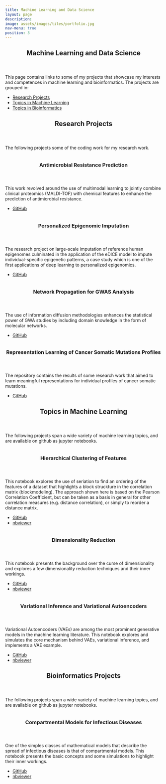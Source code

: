 ```yaml
---
title: Machine Learning and Data Science
layout: page
description: 
image: assets/images/tiles/portfolio.jpg
nav-menu: true
position: 3
---
```


<!-- Main -->
<div id="main">


<!-- One -->
<section id="intro"  class="background-accent6">
	<div class="inner">
		<header class="major">
			<h1>Machine Learning and Data Science</h1>
		</header>
		<p>This page contains links to some of my projects that showcase my interests and competences in machine learning and bioinformatics. The projects are grouped in:</p>
		<ul>
			<li><a href="#research-projects" class="scrolly">Research Projects</a></li>
			<li><a href="#ml-projects" class="scrolly">Topics in Machine Learning</a></li>
			<li><a href="#bioinf-projects" class="scrolly">Topics in Bioinformatics</a></li>
		</ul>
	</div>
</section>


<section id="research-projects"  class="background-accent3">
	<div class="inner">
		<header class="major">
			<h2>Research Projects</h2>
		</header>
		<p>The following projects some of the coding work for my research work.</p>
	</div>
</section>


<section id="research-projects-list" class="spotlights custom-spotlights-accent3" >
	<section>
		<a href="https://github.com/BorgwardtLab/MultimodalAMR" target="_blank" class="image" >
			<img src="{% link assets/images/portfolio/amr.png %}" alt="" data-position="center center" />
		</a>
		<div class="content">
			<div class="inner">
				<header class="major">
					<h3>Antimicrobial Resistance Prediction</h3>
				</header>
				<p>This work revolved around the use of multimodal learning to jointly combine clinical proteomics (MALDI-TOF) with chemical features to enhance the prediction of antimicrobial resistance. </p>
				<ul class="actions">
					<li><a href="https://github.com/BorgwardtLab/MultimodalAMR"  target="_blank" class="button">GitHub</a></li>
				</ul>
			</div>
		</div>
	</section>
	<section>
		<a href="https://github.com/alex-hh/eDICE" class="image">
			<img src="{% link assets/images/portfolio/eDICE.png %}" alt="" data-position="top center" />
		</a>
		<div class="content">
			<div class="inner">
				<header class="major">
					<h3>Personalized Epigenomic Imputation</h3>
				</header>
				<p>The research project on large-scale imputation of reference human epigenomes culminated in the application of the eDICE model to impute individual-specific epigenetic patterns, a case study which is one of the first applications of deep learning to personalized epigenomics.</p>
				<ul class="actions">
					<li><a href="https://github.com/alex-hh/eDICE"  target="_blank" class="button">GitHub</a></li>
				</ul>
			</div>
		</div>
	</section>
	<section>
		<a href="https://github.com/gvisona/GWAS_NetworkPropagation" target="_blank" class="image" >
			<img src="{% link assets/images/portfolio/network_propagation.png %}" alt="" data-position="center center" />
		</a>
		<div class="content">
			<div class="inner">
				<header class="major">
					<h3>Network Propagation for GWAS Analysis</h3>
				</header>
				<p>The use of information diffusion methodologies enhances the statistical power of GWA studies by including domain knowledge in the form of molecular networks. </p>
				<ul class="actions">
					<li><a href="https://github.com/gvisona/GWAS_NetworkPropagation"  target="_blank" class="button">GitHub</a></li>
				</ul>
			</div>
		</div>
	</section>
	<section>
		<a href="https://github.com/gvisona/COSMIC_Embedding" class="image">
			<img src="{% link assets/images/portfolio/cosmic.png %}" alt="" data-position="top center" />
		</a>
		<div class="content">
			<div class="inner">
				<header class="major">
					<h3>Representation Learning of Cancer Somatic Mutations Profiles</h3>
				</header>
				<p>The repository contains the results of some research work that aimed to learn meaningful representations for individual profiles of cancer somatic mutations.</p>
				<ul class="actions">
					<li><a href="https://github.com/gvisona/COSMIC_Embedding"  target="_blank" class="button">GitHub</a></li>
				</ul>
			</div>
		</div>
	</section>
</section>





<section id="ml-projects" >
	<div class="inner">
		<header class="major">
			<h2>Topics in Machine Learning</h2>
		</header>
		<p>The following projects span a wide variety of machine learning topics, and are available on github as jupyter notebooks.</p>
	</div>
</section>

<!-- Two -->
<section id="ml-projects-list" class="spotlights">
	<section>
		<a href="https://nbviewer.jupyter.org/github/gvisona/ML_Notebooks/blob/master/Hierarchical%20Clustering%20of%20Features.ipynb" target="_blank" class="image" >
			<img src="{% link assets/images/portfolio/hierarchical_clustering.jpg %}" alt="" data-position="center center" />
		</a>
		<div class="content">
			<div class="inner">
				<header class="major">
					<h3>Hierarchical Clustering of Features</h3>
				</header>
				<p>This notebook explores the use of seriation to find an ordering of the features of a dataset that highlights a block struckture in the correlation matrix (blockmodeling). The approach shown here is based on the Pearson Correlation Coefficient, but can be taken as a basis in general for other correlation measures (e.g. distance correlation), or simply to reorder a distance matrix. </p>
				<ul class="actions">
					<li><a href="https://github.com/gvisona/ML_Notebooks/blob/master/Hierarchical%20Clustering%20of%20Features.ipynb"  target="_blank" class="button">GitHub</a></li>
					<li><a href="https://nbviewer.jupyter.org/github/gvisona/ML_Notebooks/blob/master/Hierarchical%20Clustering%20of%20Features.ipynb" class="button">nbviewer</a></li>
				</ul>
			</div>
		</div>
	</section>
	<section>
		<a href="https://nbviewer.jupyter.org/github/gvisona/ML_Notebooks/blob/master/Dimensionality%20Reduction.ipynb" class="image">
			<img src="{% link assets/images/portfolio/dimensionality_reduction.jpg %}" alt="" data-position="top center" />
		</a>
		<div class="content">
			<div class="inner">
				<header class="major">
					<h3>Dimensionality Reduction</h3>
				</header>
				<p>This notebook presents the background over the curse of dimensionality and explores a few dimensionality reduction techniques and their inner workings.</p>
				<ul class="actions">
					<li><a href="https://github.com/gvisona/ML_Notebooks/blob/master/Dimensionality%20Reduction.ipynb"  target="_blank" class="button">GitHub</a></li>
					<li><a href="https://nbviewer.jupyter.org/github/gvisona/ML_Notebooks/blob/master/Dimensionality%20Reduction.ipynb" class="button">nbviewer</a></li>
				</ul>
			</div>
		</div>
	</section>
	<section>
		<a href="https://nbviewer.jupyter.org/github/gvisona/ML_Notebooks/blob/master/Variational%20Autoencoders.ipynb" target="_blank" class="image" >
			<img src="{% link assets/images/portfolio/variational_inference.jpg %}" alt="" data-position="center center" />
		</a>
		<div class="content">
			<div class="inner">
				<header class="major">
					<h3>Variational Inference and Variational Autoencoders</h3>
				</header>
				<p>Variational Autoencoders (VAEs) are among the most prominent generative models in the machine learning literature. This notebook explores and simulates the core mechanism behind VAEs, variational inference, and implements a VAE example. </p>
				<ul class="actions">
					<li><a href="https://github.com/gvisona/ML_Notebooks/blob/master/Variational%20Autoencoders.ipynb"  target="_blank" class="button">GitHub</a></li>
					<li><a href="https://nbviewer.jupyter.org/github/gvisona/ML_Notebooks/blob/master/Variational%20Autoencoders.ipynb" class="button">nbviewer</a></li>
				</ul>
			</div>
		</div>
	</section>
</section>


<section id="bioinf-projects"  class="background-accent5">
	<div class="inner">
		<header class="major">
			<h2>Bioinformatics Projects</h2>
		</header>
		<p>The following projects span a wide variety of machine learning topics, and are available on github as jupyter notebooks.</p>
	</div>
</section>


<section id="bioinf-projects-list" class="custom-spotlights-accent5" >
	<section>
		<a href="https://github.com/gvisona/BioInf_Notebooks/blob/master/Compartmental%20models%20for%20infectious%20diseases.ipynb" target="_blank" class="image" >
			<img src="{% link assets/images/portfolio/compartmental_models.jpg %}" alt="" data-position="center center" />
		</a>
		<div class="content">
			<div class="inner">
				<header class="major">
					<h3>Compartmental Models for Infectious Diseases</h3>
				</header>
				<p>One of the simples classes of mathematical models that describe the spread of infectious diseases is that of compartmental models. This notebook presents the basic concepts and some simulations to highlight their inner workings. </p>
				<ul class="actions">
					<li><a href="https://github.com/gvisona/BioInf_Notebooks/blob/master/Compartmental%20models%20for%20infectious%20diseases.ipynb"  target="_blank" class="button">GitHub</a></li>
					<li><a href="https://nbviewer.jupyter.org/github/gvisona/BioInf_Notebooks/blob/master/Compartmental%20models%20for%20infectious%20diseases.ipynb" class="button">nbviewer</a></li>
				</ul>
			</div>
		</div>
	</section>
	
</section>


</div>
